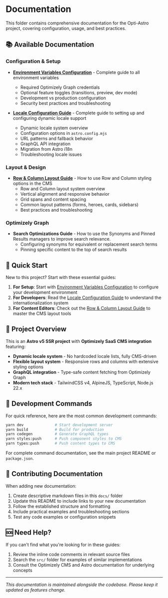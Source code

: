 # Documentation

This folder contains comprehensive documentation for the Opti-Astro project, covering configuration, usage, and best practices.

## 📚 Available Documentation

### Configuration & Setup

- **[Environment Variables Configuration](ENVIRONMENT-VARIABLES.md)** - Complete guide to all environment variables
    - Required Optimizely Graph credentials
    - Optional feature toggles (transitions, preview, dev mode)
    - Development vs production configuration
    - Security best practices and troubleshooting

- **[Locale Configuration Guide](LOCALE-CONFIG.md)** - Complete guide to setting up and configuring dynamic locale support
    - Dynamic locale system overview
    - Configuration options in `astro.config.mjs`
    - URL patterns and fallback behavior
    - GraphQL API integration
    - Migration from Astro i18n
    - Troubleshooting locale issues

### Layout & Design

- **[Row & Column Layout Guide](ROW-COLUMN-LAYOUT-GUIDE.md)** - How to use Row and Column styling options in the CMS
    - Row and Column layout system overview
    - Vertical alignment and responsive behavior
    - Grid spans and content spacing
    - Common layout patterns (forms, heroes, cards, sidebars)
    - Best practices and troubleshooting

### Optimizely Graph

- **Search Optimizations Guide** - How to use the Synonyms and Pinned Results managers to improve search relevance.
    - Configuring synonyms for equivalent or replacement search terms
    - Pinning specific content to the top of search results

## 🚀 Quick Start

New to this project? Start with these essential guides:

1. **For Setup**: Start with [Environment Variables Configuration](ENVIRONMENT-VARIABLES.md) to configure your development environment
2. **For Developers**: Read the [Locale Configuration Guide](LOCALE-CONFIG.md) to understand the internationalization system  
3. **For Content Editors**: Check out the [Row & Column Layout Guide](ROW-COLUMN-LAYOUT-GUIDE.md) to master the CMS layout tools

## 📖 Project Overview

This is an **Astro v5 SSR project** with **Optimizely SaaS CMS integration** featuring:

- **Dynamic locale system** - No hardcoded locale lists, fully CMS-driven
- **Flexible layout system** - Responsive rows and columns with extensive styling options
- **GraphQL integration** - Type-safe content fetching from Optimizely Graph
- **Modern tech stack** - TailwindCSS v4, AlpineJS, TypeScript, Node.js 22.x

## 🔧 Development Commands

For quick reference, here are the most common development commands:

```bash
yarn dev              # Start development server
yarn build            # Build for production
yarn codegen          # Generate GraphQL types
yarn styles:push      # Push component styles to CMS
yarn types:push       # Push content types to CMS
```

For complete command documentation, see the main project README or `package.json`.

## 📝 Contributing Documentation

When adding new documentation:

1. Create descriptive markdown files in this `docs/` folder
2. Update this README to include links to your new documentation
3. Follow the established structure and formatting
4. Include practical examples and troubleshooting sections
5. Test any code examples or configuration snippets

## 🆘 Need Help?

If you can't find what you're looking for in these guides:

1. Review the inline code comments in relevant source files
2. Search the `src/` folder for examples of similar implementations
3. Consult the Optimizely CMS and Astro documentation for underlying concepts

---

_This documentation is maintained alongside the codebase. Please keep it updated as features change._
